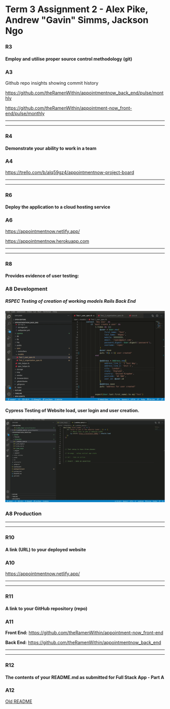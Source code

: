 # Term 3 Assignment 2 - Alex Pike, Andrew "Gavin" Simms, Jackson Ngo

### R3

#### Employ and utilise proper source control methodology (git)

### A3

Github repo insights showing commit history

https://github.com/theRamenWithin/appointmentnow_back_end/pulse/monthly

https://github.com/theRamenWithin/appointment-now_front-end/pulse/monthly

---
---

### R4

#### Demonstrate your ability to work in a team

### A4

https://trello.com/b/alq59gz4/appointmentnow-project-board

---
---

### R6

#### Deploy the application to a cloud hosting service

### A6

https://appointmentnow.netlify.app/

https://appointmentnow.herokuapp.com

---
---

### R8

#### Provides evidence of user testing:

### A8 Development

##### RSPEC Testing of creation of working models Rails Back End

![RSPec_Back_End](docs/backend_rpec_model_creation.gif)

#### Cypress Testing of Website load, user login and user creation.

![Cypress_Testing](docs/backend_cypress_tests.gif)

### A8 Production

---
---

### R10

#### A link (URL) to your deployed website

### A10

https://appointmentnow.netlify.app/

---
---

### R11

#### A link to your GitHub repository (repo)

### A11

**Front End:**
https://github.com/theRamenWithin/appointment-now_front-end

**Back End:**
https://github.com/theRamenWithin/appointmentnow_back_end

---
---

### R12

#### The contents of your README.md as submitted for Full Stack App - Part A

### A12

[Old README](./docs/README.md)